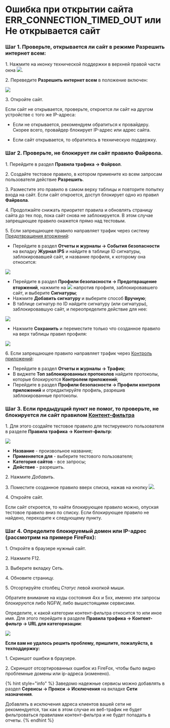 # Ошибка при открытии сайта ERR\_CONNECTION\_TIMED\_OUT или Не открывается сайт

### Шаг 1. Проверьте, открывается ли сайт в режиме **Разрешить интернет всем**:

1\. Нажмите на иконку технической поддержки в верхней правой части окна ![](/.gitbook/assets/icon-help.png).

2\. Переведите **Разрешить интернет всем** в положение включен:

![](/.gitbook/assets/support.gif)

3\. Откройте сайт.

Если сайт не открывается, проверьте, откроется ли сайт на другом устройстве с того же IP-адреса:

* Если не открывается, рекомендуем обратиться к провайдеру. Скорее всего, провайдер блокирует IP-адрес или адрес сайта. 

* Если сайт открывается, то обратитесь в техническую поддержку.

### Шаг 2. Проверьте, не блокирует ли сайт правило Файрвола.

1\. Перейдите в раздел **Правила трафика -> Файрвол**.

2\. Создайте тестовое правило, в котором примените ко всем запросам пользователя действие **Разрешить**.

3\. Разместите это правило в самом верху таблицы и повторите попытку входа на сайт. Если сайт откроется, доступ блокирует одно из правил **Файрвола**.

4\. Продолжайте снижать приоритет правила и обновлять страницу сайта до тех пор, пока сайт снова не заблокируется. В этом случае запрещающее правило окажется прямо над тестовым.

5\. Если запрещающее правило направляет трафик через систему [Предотвращения вторжений](/settings/access-rules/ips/README.md): 

* Перейдите в раздел **Отчеты и журналы -> События безопасности** на вкладку **Журнал IPS** и найдите в таблице ID сигнатуры, заблокировавшей сайт, и название профиля, к которому она относится:

![](/.gitbook/assets/security-events4.png)

* Перейдите в раздел **Профили безопасности -> Предотвращение вторжений**, нажмите на ![](/.gitbook/assets/icon-edit.png) напротив профиля, заблокировавшего сайт, и выберите **Сигнатуры**;
* Нажмите **Добавить сигнатуру** и выберите способ **Вручную**;
* В таблице сигнатур по ID найдите сигнатуру (или сигнатуры), заблокировавшую сайт, и переопределите действие для нее:

![](/.gitbook/assets/ips-security-profiles8.png)

* Нажмите **Сохранить** и переместите только что созданное правило на верх таблицы правил профиля:

![](/.gitbook/assets/ips-security-profiles9.png)

6\. Если запрещающее правило направляет трафик через [Контроль приложений](/settings/security-profiles/application-control.md):

* Перейдите в раздел **Отчеты и журналы -> Трафик**;
* В виджете **Топ заблокированных протоколов** найдите протоколы, которые блокируются **Контролем приложений**;
* Перейдите в раздел **Профили безопасности -> Профили контроля приложений** и отредактируйте профиль, разрешив заблокированные протоколы.

### Шаг 3. Если предыдущий пункт не помог, то проверьте, не блокируется ли сайт правилом [Контент-фильтра](/settings/access-rules/content-filter/)

1\. Для этого создайте тестовое правило для тестируемого пользователя в разделе **Правила трафика -> Контент-фильтр**:

![](/.gitbook/assets/content-filter16.png)

* **Название** - произвольное название;
* **Применяется для** - выберите тестового пользователя;
* **Категория сайтов** - все запросы;
* **Действие** - разрешить.

2\. Нажмите _Добавить_.

3\. Поместите созданное правило вверх списка, нажав на кнопку ![](/.gitbook/assets/icon-up.png).

4\. Откройте сайт.

Если сайт откроется, то найти блокирующее правило можно, опуская тестовое правило вниз по списку. Если блокирующее правило не найдено, переходите к следующему пункту.

### Шаг 4. Определите блокируемый домен или IP-адрес (рассмотрим на примере FireFox):

1\. Откройте в браузере нужный сайт.

2\. Нажмите F12.

3\. Выберите вкладку Сеть.

4\. Обновите страницу.

5\. Отсортируйте столбец _Статус_ левой кнопкой мыши.

Обратите внимание на коды состояния 4xx и 5хх, именно эти запросы блокируются либо NGFW, либо вышестоящими сервисами.

Определите, к какой категории контент-фильтра относится то или иное имя. Для этого перейдите в разделе **Правила трафика -> Контент-фильтр -> URL для категоризации**:

![](/.gitbook/assets/content-filter3.gif)

<!-- Вставьте в поле ссылку на ресурс, который требуется категоризировать, и нажмите **Найти категории**. Категории, в которые входит URL, отобразатся ниже. -->

**Если вам не удалось решить проблему, пришлите, пожалуйста, в техподдержку:**

1\. Скриншот ошибки в браузере.

2\. Скриншот отсортированных ошибок из FireFox, чтобы было видно проблемные домены или ip-адреса (изменено).

{% hint style="info" %}
Заведомо надежные сервисы можно добавлять в раздел **Сервисы -> Прокси -> Исключения** на вкладке **Сети назначения**.

Добавлять в исключения адреса клиентов вашей сети не рекомендуется, так как в этом случае их веб-трафик не будет фильтроваться правилами контент-фильтра и не будет попадать в отчеты.
{% endhint %}
